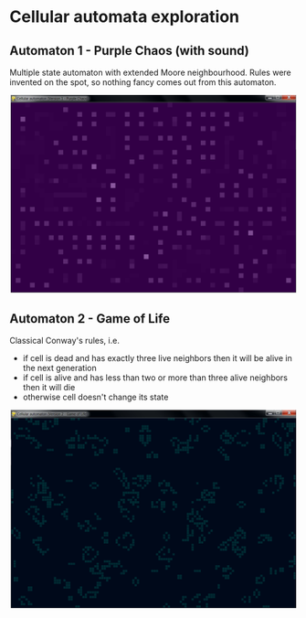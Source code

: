 # Cellular automata exploration

## Automaton 1 - Purple Chaos (with sound)
Multiple state automaton with extended Moore neighbourhood. Rules were invented on the spot, so nothing fancy comes out from this automaton.
<p align="center"><img src="img/automaton1.png" width="500px"/></p>

## Automaton 2 - Game of Life
Classical Conway's rules, i.e.
* if cell is dead and has exactly three live neighbors then it will be alive in the next generation
* if cell is alive and has less than two or more than three alive neighbors then it will die
* otherwise cell doesn't change its state
<p align="center"><img src="img/automaton2.png" width="500px"/></p>

